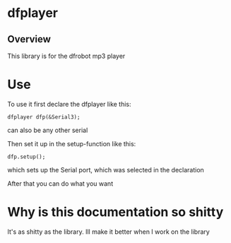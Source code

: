 # dfplayer
## Overview
This library is for the dfrobot mp3 player

# Use

To use it first declare the dfplayer like this:
```
dfplayer dfp(&Serial3);
```
can also be any other serial

Then set it up in the setup-function like this:
```
dfp.setup();
```
which sets up the Serial port, which was selected in the declaration

After that you can do what you want

# Why is this documentation so shitty

It's as shitty as the library. Ill make it better when I work on the library
